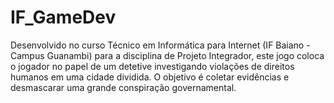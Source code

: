 # IF_GameDev
Desenvolvido no curso Técnico em Informática para Internet (IF Baiano - Campus Guanambi) para a disciplina de Projeto Integrador, este jogo coloca o jogador no papel de um detetive investigando violações de direitos humanos em uma cidade dividida. O objetivo é coletar evidências e desmascarar uma grande conspiração governamental.

